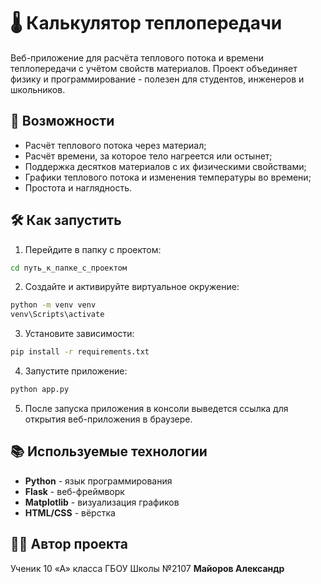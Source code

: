 # 🌡️ Калькулятор теплопередачи

Веб-приложение для расчёта теплового потока и времени теплопередачи с учётом свойств материалов. Проект объединяет физику и программирование - полезен для студентов, инженеров и школьников.

## 🚀 Возможности

- Расчёт теплового потока через материал;
- Расчёт времени, за которое тело нагреется или остынет;
- Поддержка десятков материалов с их физическими свойствами;
- Графики теплового потока и изменения температуры во времени;
- Простота и наглядность.

## 🛠️ Как запустить

1. Перейдите в папку с проектом:

```bash
cd путь_к_папке_с_проектом
```

2. Создайте и активируйте виртуальное окружение:

```bash
python -m venv venv
venv\Scripts\activate
```

3. Установите зависимости:

```bash
pip install -r requirements.txt
```

4. Запустите приложение:

```bash
python app.py
```

5. После запуска приложения в консоли выведется ссылка для открытия веб-приложения в браузере.

## 📚 Используемые технологии

- **Python** - язык программирования
- **Flask** - веб-фреймворк
- **Matplotlib** - визуализация графиков
- **HTML/CSS** - вёрстка

## 👨‍💻 Автор проекта

Ученик 10 «А» класса ГБОУ Школы №2107 **Майоров Александр**
